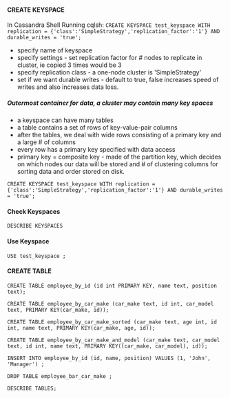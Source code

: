 #### CREATE KEYSPACE

In Cassandra Shell Running cqlsh:
`CREATE KEYSPACE test_keyspace WITH replication = {'class':'SimpleStrategy','replication_factor':'1'} AND durable_writes = 'true';`
- specify name of keyspace
- specify settings - set replication factor for # nodes to replicate in cluster, ie copied 3 times would be 3
- specify replication class - a one-node cluster is 'SimpleStrategy'
- set if we want durable writes - default to true, false increases speed of writes and also increases data loss.


##### Outermost container for data, a cluster may contain many key spaces
- a keyspace can have many tables
- a table contains a set of rows of key-value-pair columns
- after the tables, we deal with wide rows consisting of a primary key and a large # of columns
- every row has a primary key specified with data access
- primary key = composite key - made of the partition key, which decides on which nodes our data will be stored and # of clustering columns for sorting data and order stored on disk.

```
CREATE KEYSPACE test_keyspace WITH replication = {'class':'SimpleStrategy','replication_factor':'1'} AND durable_writes = 'true';
```

#### Check Keyspaces
`DESCRIBE KEYSPACES`

#### Use Keyspace
```
USE test_keyspace ;
```

#### CREATE TABLE

```
CREATE TABLE employee_by_id (id int PRIMARY KEY, name text, position text);
```

```
CREATE TABLE employee_by_car_make (car_make text, id int, car_model text, PRIMARY KEY(car_make, id));
```
```
CREATE TABLE employee_by_car_make_sorted (car_make text, age int, id int, name text, PRIMARY KEY(car_make, age, id));
```
```
CREATE TABLE employee_by_car_make_and_model (car_make text, car_model text, id int, name text, PRIMARY KEY((car_make, car_model), id));
```
```
INSERT INTO employee_by_id (id, name, position) VALUES (1, 'John', 'Manager') ;
```
```
DROP TABLE employee_bar_car_make ;
```
```
DESCRIBE TABLES;
```